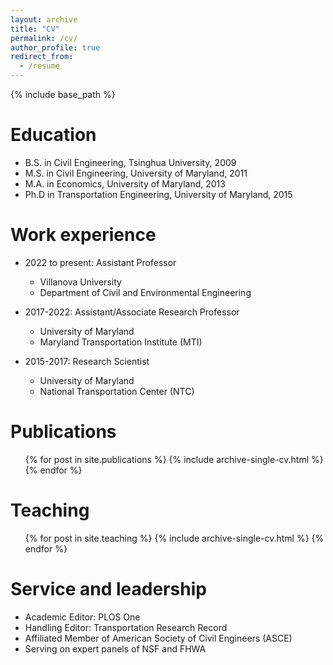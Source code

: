 ```yaml
---
layout: archive
title: "CV"
permalink: /cv/
author_profile: true
redirect_from:
  - /resume
---
```


{% include base_path %}

Education
======
* B.S. in Civil Engineering, Tsinghua University, 2009
* M.S. in Civil Engineering, University of Maryland, 2011
* M.A. in Economics, University of Maryland, 2013
* Ph.D in Transportation Engineering, University of Maryland, 2015

Work experience
======
* 2022 to present: Assistant Professor
  * Villanova University
  * Department of Civil and Environmental Engineering

* 2017-2022: Assistant/Associate Research Professor
  * University of Maryland
  * Maryland Transportation Institute (MTI)

* 2015-2017: Research Scientist
  * University of Maryland
  * National Transportation Center (NTC)


Publications
======
  <ul>{% for post in site.publications %}
    {% include archive-single-cv.html %}
  {% endfor %}</ul>
  
  
Teaching
======
  <ul>{% for post in site.teaching %}
    {% include archive-single-cv.html %}
  {% endfor %}</ul>
  
Service and leadership
======
* Academic Editor: PLOS One
* Handling Editor: Transportation Research Record 
* Affiliated Member of American Society of Civil Engineers (ASCE)
* Serving on expert panels of NSF and FHWA
